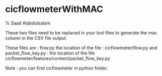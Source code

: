 # cicflowmeterWithMAC

% Saad Alabdulsalam

These two files need to be replaced in your tool files to generate the mac column in the CSV file output. 

These files are : flow.py  the location of the file : 
cicflowmeter/flow.py
and packet_flow_key.py : the location of the file
cicflowmeter/features/context/packet_flow_key.py

Note : you can find cicflowmeter in python folder.

